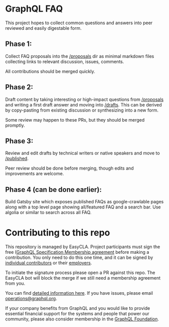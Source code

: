 # GraphQL FAQ

This project hopes to collect common questions and answers into peer reviewed
and easily digestable form.

## Phase 1:

Collect FAQ proposals into the [/proposals](/proposals) dir as minimal markdown files
collecting links to relevant discussion, issues, comments.

All contributions should be merged quickly.

## Phase 2:

Draft content by taking interesting or high-impact questions from [/proposals](/proposals)
and writing a first draft answer and moving into [/drafts](/drafts). This can be derived by copy-pasting from
existing discussion or synthesizing into a new form.

Some review may happen to these PRs, but they should be merged promptly.

## Phase 3:

Review and edit drafts by technical writers or native speakers and move to [/published](/published).

Peer review should be done before merging, though edits and improvements are welcome.

## Phase 4 (can be done earlier):

Build Gatsby site which exposes published FAQs as google-crawlable pages along with
a top level page showing all/featured FAQ and a search bar. Use algolia or similar
to search across all FAQ.

# Contributing to this repo

This repository is managed by EasyCLA. Project participants must sign the free ([GraphQL Specification Membership agreement](https://preview-spec-membership.graphql.org) before making a contribution. You only need to do this one time, and it can be signed by [individual contributors](http://individual-spec-membership.graphql.org/) or their [employers](http://corporate-spec-membership.graphql.org/).

To initiate the signature process please open a PR against this repo. The EasyCLA bot will block the merge if we still need a membership agreement from you.

You can find [detailed information here](https://github.com/graphql/graphql-wg/tree/main/membership). If you have issues, please email [operations@graphql.org](mailto:operations@graphql.org).

If your company benefits from GraphQL and you would like to provide essential financial support for the systems and people that power our community, please also consider membership in the [GraphQL Foundation](https://foundation.graphql.org/join). 